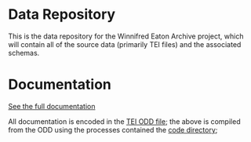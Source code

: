 # Data Repository

This is the data repository for the Winnifred Eaton Archive project, which will contain all of the source data (primarily TEI files) and the associated schemas.


# Documentation

[See the full documentation](https://winnifredeatonarchive.github.io/wea/documentation.html)

All documentation is encoded in the [TEI ODD file](sch/wea.odd); the above is compiled from the ODD using the processes contained the [code directory](code);
   
  